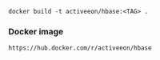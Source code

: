 ```
docker build -t activeeon/hbase:<TAG> .
```

### Docker image
```
https://hub.docker.com/r/activeeon/hbase
```

